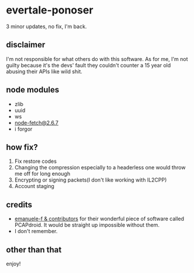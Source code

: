 # evertale-ponoser
3 minor updates, no fix, I'm back.

## disclaimer
I'm not responsible for what others do with this software. As for me, I'm not guilty because it's the devs' fault they couldn't counter a 15 year old abusing their APIs like wild shit.

## node modules
* zlib
* uuid
* ws
* node-fetch@2.6.7
* i forgor

## how fix?
1. Fix restore codes
2. Changing the compression especially to a headerless one would throw me off for long enough
3. Encrypting or signing packets(I don't like working with IL2CPP)
4. Account staging

## credits
* [emanuele-f & contributors](https://github.com/emanuele-f/PCAPdroid) for their wonderful piece of software called PCAPdroid. It would be straight up impossible without them.
* I don't remember.

## other than that
enjoy!
